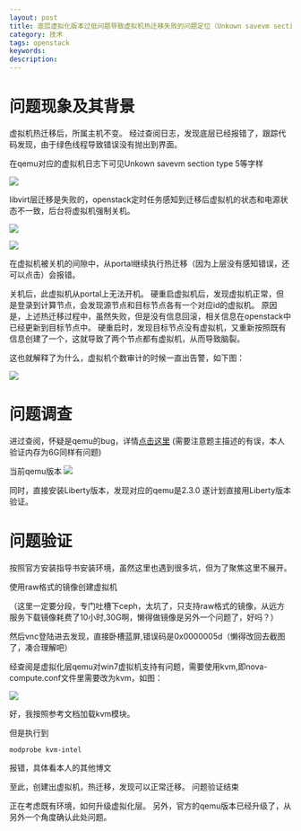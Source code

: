 ```yaml
---
layout: post
title: 底层虚拟化版本过低问题导致虚拟机热迁移失败的问题定位（Unkown savevm section type 5 win7）
category: 技术
tags: openstack
keywords: 
description: 
---
```


# 问题现象及其背景 #

虚拟机热迁移后，所属主机不变。
经过查阅日志，发现底层已经报错了，跟踪代码发现，由于绿色线程导致错误没有抛出到界面。

在qemu对应的虚拟机日志下可见Unkown savevm section type 5等字样

![](http://i.imgur.com/nfTJ7GX.png)

libvirt层迁移是失败的，openstack定时任务感知到迁移后虚拟机的状态和电源状态不一致，后台将虚拟机强制关机。

![](http://i.imgur.com/MkqnzWw.png)

![](http://i.imgur.com/6miQxTb.png)

在虚拟机被关机的间隙中，从portal继续执行热迁移（因为上层没有感知错误，还可以点击）会报错。

关机后，此虚拟机从portal上无法开机。
硬重启虚拟机后，发现虚拟机正常，但是登录到计算节点，会发现源节点和目标节点各有一个对应id的虚拟机。
原因是，上述热迁移过程中，虽然失败，但是没有信息回滚，相关信息在openstack中已经更新到目标节点中。
硬重启时，发现目标节点没有虚拟机，又重新按照既有信息创建了一个，这就导致了两个节点都有虚拟机，从而导致脑裂。

这也就解释了为什么，虚拟机个数审计的时候一直出告警，如下图：

![](http://i.imgur.com/VAnoRut.png)

# 问题调查 #

进过查阅，怀疑是qemu的bug，详情[点击这里](https://lists.nongnu.org/archive/html/qemu-devel/2015-02/msg02325.html)
(需要注意题主描述的有误，本人验证内存为6G同样有问题)

当前qemu版本
![](http://i.imgur.com/En6aznV.png)

同时，直接安装Liberty版本，发现对应的qemu是2.3.0
遂计划直接用Liberty版本验证。

# 问题验证 #

按照官方安装指导书安装环境，虽然这里也遇到很多坑，但为了聚焦这里不展开。

使用raw格式的镜像创建虚拟机

（这里一定要分段，专门吐槽下ceph，太坑了，只支持raw格式的镜像，从远方服务下载镜像耗费了10小时,30G啊，懒得做镜像是另外一个问题了，好吗？）

然后vnc登陆进去发现，直接卧槽蓝屏,错误码是0x0000005d（懒得改回去截图了，凑合理解吧）

经查阅是虚拟化层qemu对win7虚拟机支持有问题，需要使用kvm,即nova-compute.conf文件里需要改为kvm，如图：

![](http://i.imgur.com/c1FfHIp.png)

好，我按照参考文档加载kvm模块。

但是执行到

    modprobe kvm-intel

报错，具体看本人的其他博文

至此，创建出虚拟机，热迁移，发现可以正常迁移。
问题验证结束


正在考虑既有环境，如何升级虚拟化层。
另外，官方的qemu版本已经升级了，从另外一个角度确认此处问题。